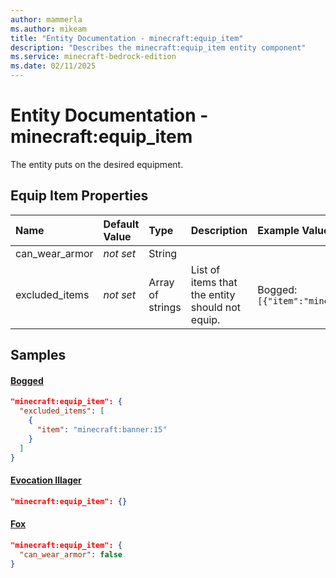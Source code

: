```yaml
---
author: mammerla
ms.author: mikeam
title: "Entity Documentation - minecraft:equip_item"
description: "Describes the minecraft:equip_item entity component"
ms.service: minecraft-bedrock-edition
ms.date: 02/11/2025 
---
```


# Entity Documentation - minecraft:equip_item

The entity puts on the desired equipment.


## Equip Item Properties

|Name       |Default Value |Type |Description |Example Values |
|:----------|:-------------|:----|:-----------|:------------- |
| can_wear_armor | *not set* | String |  |  | 
| excluded_items | *not set* | Array of strings | List of items that the entity should not equip. | Bogged: `[{"item":"minecraft:banner:15"}]` | 

## Samples

#### [Bogged](https://github.com/Mojang/bedrock-samples/tree/preview/behavior_pack/entities/bogged.json)


```json
"minecraft:equip_item": {
  "excluded_items": [
    {
      "item": "minecraft:banner:15"
    }
  ]
}
```

#### [Evocation Illager](https://github.com/Mojang/bedrock-samples/tree/preview/behavior_pack/entities/evocation_illager.json)


```json
"minecraft:equip_item": {}
```

#### [Fox](https://github.com/Mojang/bedrock-samples/tree/preview/behavior_pack/entities/fox.json)


```json
"minecraft:equip_item": {
  "can_wear_armor": false
}
```
